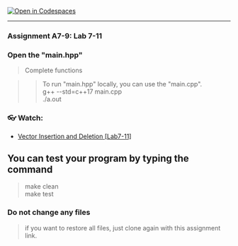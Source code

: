 [![Open in Codespaces](https://classroom.github.com/assets/launch-codespace-2972f46106e565e64193e422d61a12cf1da4916b45550586e14ef0a7c637dd04.svg)](https://classroom.github.com/open-in-codespaces?assignment_repo_id=15861187)
<!--
[A6-2] (https://prezi.com/p/edit/-xdwv8fik5xk/)

![A6-2](https://nimbus-screenshots.s3.amazonaws.com/s/ac06ba1edf608a5b180e7068287ef8c4.png) -->

---

### Assignment A7-9: Lab 7-11

### Open the "main.hpp"

> Complete functions

> > To run "main.hpp" locally, you can use the "main.cpp". <br>
> > g++ --std=c++17 main.cpp <br>
> > ./a.out

### 👓 Watch:

- [Vector Insertion and Deletion [Lab7-11]](https://youtu.be/bu4Ab1UN_m0)

## You can test your program by typing the command

> make clean <br>
> make test

### Do not change any files

> if you want to restore all files, just clone again with this assignment link.
